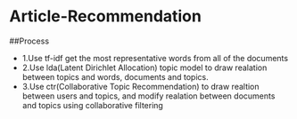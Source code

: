 # Article-Recommendation

##Process
* 1.Use tf-idf get the most representative words from all of the documents  
* 2.Use lda(Latent Dirichlet Allocation) topic model to draw realation between topics and words, documents and topics.  
* 3.Use ctr(Collaborative Topic Recommendation) to draw realtion between users and topics, and modify realation between documents and topics using collaborative filtering
